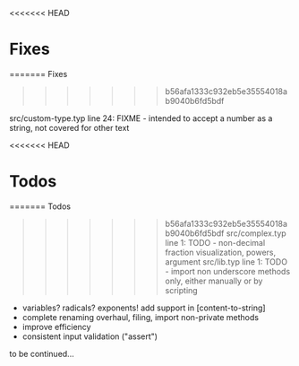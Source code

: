 <<<<<<< HEAD
# Fixes
=======
Fixes
>>>>>>> b56afa1333c932eb5e35554018ab9040b6fd5bdf

src/custom-type.typ line 24: FIXME - intended to accept a number as a string, not covered for other text



<<<<<<< HEAD
# Todos
=======
Todos
>>>>>>> b56afa1333c932eb5e35554018ab9040b6fd5bdf
src/complex.typ line 1: TODO - non-decimal fraction visualization, powers, argument
src/lib.typ line 1: TODO - import non underscore methods only, either manually or by scripting

- variables? radicals? exponents! add support in \[content-to-string\]
- complete renaming overhaul, filing, import non-private methods
- improve efficiency
- consistent input validation ("assert")


to be continued...